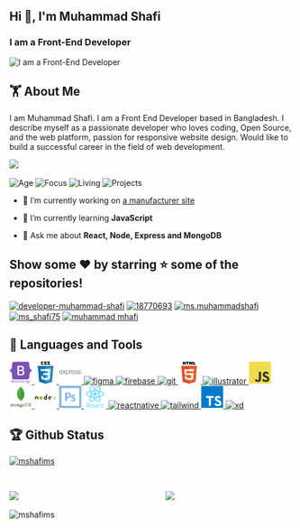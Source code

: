 ## Hi 👋, I'm Muhammad Shafi
### I am a Front-End Developer
![I am a Front-End Developer](https://media-exp2.licdn.com/dms/image/C4D16AQEzX92JSH97Sg/profile-displaybackgroundimage-shrink_200_800/0/1654624758773?e=1660176000&v=beta&t=cZmxH2KuiJQx2M1qO9D_D0zynU24UF5Hd6sQDgWYjCc)

## 🏋 About Me

I am Muhammad Shafi. I am a Front End Developer based in Bangladesh. I describe myself as a passionate developer who loves coding, Open Source, and the web platform, passion for responsive website design. Would like to build a successful career in the field of web development.

<p align="left"> <img src="https://komarev.com/ghpvc/?username=mshafims&label=Profile%20views&color=0e75b6&style=flat"/> </p>

![Age](https://img.shields.io/badge/age-22-blueviolet)
![Focus](https://img.shields.io/badge/focus-FullStack-critical)
![Living](https://img.shields.io/badge/living-Chattogram-ff69b4)
![Projects](https://img.shields.io/badge/projects-12-important)

- 🔭 I’m currently working on [a manufacturer site](https://tools-manufacturer-f4df9.web.app/)

- 🌱 I’m currently learning **JavaScript**

- 💬 Ask me about **React, Node, Express and MongoDB**

## Show some ❤️ by starring ⭐ some of the repositories!

<p align="left">
<a href="https://linkedin.com/in/developer-muhammad-shafi" target="blank"><img align="center" src="https://raw.githubusercontent.com/rahuldkjain/github-profile-readme-generator/master/src/images/icons/Social/linked-in-alt.svg" alt="developer-muhammad-shafi" height="30" width="40" /></a>
<a href="https://stackoverflow.com/users/18770693" target="blank"><img align="center" src="https://raw.githubusercontent.com/rahuldkjain/github-profile-readme-generator/master/src/images/icons/Social/stack-overflow.svg" alt="18770693" height="30" width="40" /></a>
<a href="https://fb.com/ms.muhammadshafi" target="blank"><img align="center" src="https://raw.githubusercontent.com/rahuldkjain/github-profile-readme-generator/master/src/images/icons/Social/facebook.svg" alt="ms.muhammadshafi" height="30" width="40" /></a>
<a href="https://instagram.com/ms_shafi75" target="blank"><img align="center" src="https://raw.githubusercontent.com/rahuldkjain/github-profile-readme-generator/master/src/images/icons/Social/instagram.svg" alt="ms_shafi75" height="30" width="40" /></a>
<a href="https://www.youtube.com/c/muhammad mhafi" target="blank"><img align="center" src="https://raw.githubusercontent.com/rahuldkjain/github-profile-readme-generator/master/src/images/icons/Social/youtube.svg" alt="muhammad mhafi" height="30" width="40" /></a>
</p>

## 🎀 Languages and Tools

<p align="left"> <a href="https://getbootstrap.com" target="_blank" rel="noreferrer"> <img src="https://raw.githubusercontent.com/devicons/devicon/master/icons/bootstrap/bootstrap-plain-wordmark.svg" alt="bootstrap" width="40" height="40"/> </a> <a href="https://www.w3schools.com/css/" target="_blank" rel="noreferrer"> <img src="https://raw.githubusercontent.com/devicons/devicon/master/icons/css3/css3-original-wordmark.svg" alt="css3" width="40" height="40"/> </a> <a href="https://expressjs.com" target="_blank" rel="noreferrer"> <img src="https://raw.githubusercontent.com/devicons/devicon/master/icons/express/express-original-wordmark.svg" alt="express" width="40" height="40"/> </a> <a href="https://www.figma.com/" target="_blank" rel="noreferrer"> <img src="https://www.vectorlogo.zone/logos/figma/figma-icon.svg" alt="figma" width="40" height="40"/> </a> <a href="https://firebase.google.com/" target="_blank" rel="noreferrer"> <img src="https://www.vectorlogo.zone/logos/firebase/firebase-icon.svg" alt="firebase" width="40" height="40"/> </a> <a href="https://git-scm.com/" target="_blank" rel="noreferrer"> <img src="https://www.vectorlogo.zone/logos/git-scm/git-scm-icon.svg" alt="git" width="40" height="40"/> </a> <a href="https://www.w3.org/html/" target="_blank" rel="noreferrer"> <img src="https://raw.githubusercontent.com/devicons/devicon/master/icons/html5/html5-original-wordmark.svg" alt="html5" width="40" height="40"/> </a> <a href="https://www.adobe.com/in/products/illustrator.html" target="_blank" rel="noreferrer"> <img src="https://www.vectorlogo.zone/logos/adobe_illustrator/adobe_illustrator-icon.svg" alt="illustrator" width="40" height="40"/> </a> <a href="https://developer.mozilla.org/en-US/docs/Web/JavaScript" target="_blank" rel="noreferrer"> <img src="https://raw.githubusercontent.com/devicons/devicon/master/icons/javascript/javascript-original.svg" alt="javascript" width="40" height="40"/> </a> <a href="https://www.mongodb.com/" target="_blank" rel="noreferrer"> <img src="https://raw.githubusercontent.com/devicons/devicon/master/icons/mongodb/mongodb-original-wordmark.svg" alt="mongodb" width="40" height="40"/> </a> <a href="https://nodejs.org" target="_blank" rel="noreferrer"> <img src="https://raw.githubusercontent.com/devicons/devicon/master/icons/nodejs/nodejs-original-wordmark.svg" alt="nodejs" width="40" height="40"/> </a> <a href="https://www.photoshop.com/en" target="_blank" rel="noreferrer"> <img src="https://raw.githubusercontent.com/devicons/devicon/master/icons/photoshop/photoshop-line.svg" alt="photoshop" width="40" height="40"/> </a> <a href="https://reactjs.org/" target="_blank" rel="noreferrer"> <img src="https://raw.githubusercontent.com/devicons/devicon/master/icons/react/react-original-wordmark.svg" alt="react" width="40" height="40"/> </a> <a href="https://reactnative.dev/" target="_blank" rel="noreferrer"> <img src="https://reactnative.dev/img/header_logo.svg" alt="reactnative" width="40" height="40"/> </a> <a href="https://tailwindcss.com/" target="_blank" rel="noreferrer"> <img src="https://www.vectorlogo.zone/logos/tailwindcss/tailwindcss-icon.svg" alt="tailwind" width="40" height="40"/> </a> <a href="https://www.typescriptlang.org/" target="_blank" rel="noreferrer"> <img src="https://raw.githubusercontent.com/devicons/devicon/master/icons/typescript/typescript-original.svg" alt="typescript" width="40" height="40"/> </a> <a href="https://www.adobe.com/products/xd.html" target="_blank" rel="noreferrer"> <img src="https://cdn.worldvectorlogo.com/logos/adobe-xd.svg" alt="xd" width="40" height="40"/> </a> </p>

## 🏆 Github Status

<div>
  <p align="left"> <a href="https://github.com/ryo-ma/github-profile-trophy"><img src="https://github-profile-trophy.vercel.app/?username=mshafims&hide_border=true&theme=dark" alt="mshafims" /></a> </p>

<p align="left"> <a href="https://twitter.com/" target="blank"><img src="https://img.shields.io/twitter/follow/?logo=twitter&style=for-the-badge&hide_border=true&theme=dark" alt="" /></a> </p>
  
  </div>

<img  src="https://github-readme-stats.vercel.app/api?username=mshafims&show_icons=true&hide_border=true&theme=dark" width="45%" align="right" >
<img  src="https://github-readme-streak-stats.herokuapp.com/?user=mshafims&hide_border=true&theme=dark" width="45%" >

<br />
<p><img align="left" src="https://github-readme-stats.vercel.app/api/top-langs?username=mshafims&show_icons=true&hide_border=true&theme=dark&layout=compact" alt="mshafims" /></p>


